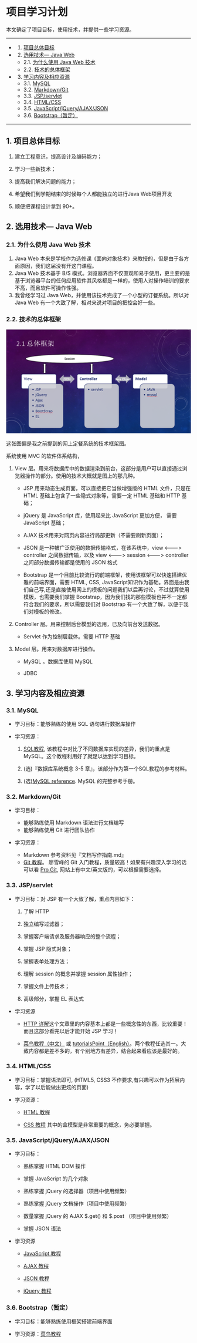 
# 项目学习计划

本文确定了项目目标，使用技术，并提供一些学习资源。

---

<!-- vscode-markdown-toc -->
* 1. [项目总体目标](#-0)
* 2. [选用技术— Java Web](#JavaWeb-1)
	* 2.1. [为什么使用 Java Web 技术](#JavaWeb-2)
	* 2.2. [技术的总体框架](#-3)
* 3. [学习内容及相应资源](#-4)
	* 3.1. [MySQL](#MySQL-5)
	* 3.2. [Markdown/Git](#MarkdownGit-6)
	* 3.3. [JSP/servlet](#JSPservlet-7)
	* 3.4. [HTML/CSS](#HTMLCSS-8)
	* 3.5. [JavaScript/jQuery/AJAX/JSON](#JavaScriptjQueryAJAXJSON-9)
	* 3.6. [Bootstrap（暂定）](#Bootstrap-10)

<!-- /vscode-markdown-toc -->

---

##  1. <a name='-0'></a>项目总体目标

1.  建立工程意识，提高设计及编码能力；

2.  学习一些新技术；

3.  提高我们解决问题的能力；

4.  希望我们到学期结束的时候每个人都能独立的进行Java Web项目开发

5.  顺便把课程设计拿到 90+。


##  2. <a name='JavaWeb-1'></a>选用技术— Java Web

###  2.1. <a name='JavaWeb-2'></a>为什么使用 Java Web 技术

1.  Java Web 本来是学校作为选修课《面向对象技术》来教授的，但是由于各方面原因，我们这届没有开这门课程。
2.  Java Web 技术基于 B/S 模式。浏览器界面不仅直观和易于使用，更主要的是基于浏览器平台的任何应用软件其风格都是一样的，使用人对操作培训的要求不高，而且软件可操作性强。
3.  我曾经学习过 Java Web，并使用该技术完成了一个小型的订餐系统。所以对 Java Web 有一个大致了解，相对来说对项目的把控会好一些。

###  2.2. <a name='-3'></a>技术的总体框架

![技术框架图](../images/framework.png)

这张图偏是我之前提到的网上定餐系统的技术框架图。

系统使用 MVC 的软件体系结构，

1.  View 层。用来将数据库中的数据渲染到前台，这部分是用户可以直接通过浏览器操作的部分。使用的技术大概就是图上的那几种。

    -   JSP 用来动态生成页面，可以直接把它当做增强版的 HTML 文件，只是在 HTML 基础上包含了一些隐式对象等，需要一定 HTML 基础和 HTTP 基础；

    -   jQuery 是 JavaScript 库，使用起来比 JavaScript 更加方便， 需要 JavaScript 基础；

    -   AJAX 技术用来对网页内容进行局部更新（不需要刷新页面）；

    -   JSON 是一种被广泛使用的数据传输格式，在该系统中，view &lt;–--&gt; controller 之间数据传输，以及 view &lt;–--&gt; session &lt;–--&gt; controller 之间部分数据传输都是使用的 JSON 格式

    -   Bootstrap 是一个目前比较流行的前端框架，使用该框架可以快速搭建优雅的前端界面，需要 HTML, CSS, JavaScript知识作为基础。界面是由我们自己写,还是直接使用网上的模板的问题我们以后再讨论，不过就算使用模板，也需要我们掌握 Bootstrap，因为我们找的那些模板也并不一定都符合我们的要求，所以需要我们对 Bootstrap 有一个大致了解，以便于我们对模板的修改。

1.  Controller 层。用来控制后台模型的选用，已及向前台发送数据。

    -   Servlet 作为控制层载体。需要 HTTP 基础

2.  Model 层。用来对数据库进行操作。

    -   MySQL 。数据库使用 MySQL

    -   JDBC

##  3. <a name='-4'></a>学习内容及相应资源

###  3.1. <a name='MySQL-5'></a>MySQL

-   学习目标：能够熟练的使用 SQL 语句进行数据库操作

-   学习资源：

    1.  [SQL教程](http://www.w3school.com.cn/sql/index.asp), 该教程中对比了不同数据库实现的差异，我们的重点是MySQL。这个教程利用好了就足以达到学习目标。

    2.  (选)『数据库系统概念 3-5 章』，该部分作为第一个SQL教程的参考材料。

    3.  (选)[MySQL reference](http://dev.MySQL.com/doc/refman/5.7/en/). MySQL 的完整参考手册。

###  3.2. <a name='MarkdownGit-6'></a>Markdown/Git
   
- 学习目标：
    - 能够熟练使用 Markdown 语法进行文档编写
    - 能够熟练使用 Git 进行团队协作

- 学习资源：
    - Markdown 参考资料见『文档写作指南.md』
    - [Git 教程](http://www.liaoxuefeng.com/wiki/0013739516305929606dd18361248578c67b8067c8c017b000)。 廖雪峰的 Git 入门教程，质量较高！如果有兴趣深入学习的话可以看 [Pro Git](https://git-scm.com/book/en/v2), 网站上有中文/英文版的，可以根据需要选择。



###  3.3. <a name='JSPservlet-7'></a>JSP/servlet

-   学习目标：对 JSP 有一个大致了解，重点内容如下：

    1.  了解 HTTP

    2.  独立编写过滤器；

    3.  掌握客户端请求及服务器响应的整个流程；

    4.  掌握 JSP 隐式对象；

    5.  掌握表单处理方法；

    6.  理解 session 的概念并掌握 session 属性操作；

    7.  掌握文件上传技术；

    8.  高级部分，掌握 EL 表达式

-   学习资源

    -   [HTTP 详解](http://www.cnblogs.com/TankXiao/archive/2012/02/13/2342672.html)这个文章里的内容基本上都是一些概念性的东西，比较重要！而且这部分看完以后才能开始 JSP 学习！

    -   [菜鸟教程（中文）](http://www.runoob.com/jsp/jsp-tutorial.html) 或 [tutorialsPoint（English）](http://www.tutorialspoint.com/jsp/index.htm)。两个教程任选其一。大致内容都是差不多的，有个别地方有差异，结合起来看应该是最好的。

###  3.4. <a name='HTMLCSS-8'></a>HTML/CSS

-   学习目标：掌握语法即可, (HTML5, CSS3 不作要求,有兴趣可以作为拓展内容，学了以后能做出更炫的页面)

-   学习资源：

    -   [HTML 教程](http://www.w3school.com.cn/html/index.asp)

    -   [CSS 教程](http://www.w3school.com.cn/css/index.asp) 其中的盒模型是非常重要的概念，务必要掌握。

###  3.5. <a name='JavaScriptjQueryAJAXJSON-9'></a>JavaScript/jQuery/AJAX/JSON

-   学习目标：

    -   熟练掌握 HTML DOM 操作

    -   掌握 JavaScript 的几个对象

    -   熟练掌握 jQuery 的选择器（项目中使用频繁）

    -   熟练掌握 jQuery 文档操作（项目中使用频繁）

    -   数量掌握 jQuery 的 AJAX $.get() 和 $.post （项目中使用频繁）

    -   掌握 JSON 语法

-   学习资源

    -   [JavaScript 教程](http://www.w3school.com.cn/js/index.asp)

    -   [AJAX 教程](http://www.w3school.com.cn/ajax/ajax_intro.asp)

    -   [JSON 教程](http://www.w3school.com.cn/json/index.asp)

    -   [jQuery 教程](http://www.w3school.com.cn/jQuery/index.asp)

###  3.6. <a name='Bootstrap-10'></a>Bootstrap（暂定）

-   学习目标：能够熟练使用框架搭建前端界面

-   学习资源：[菜鸟教程](http://www.runoob.com/bootstrap/bootstrap-tutorial.html)
